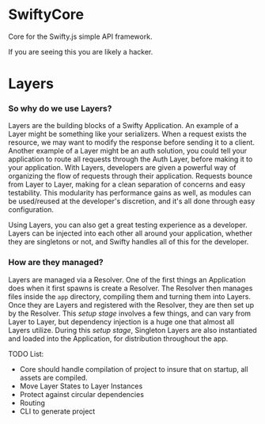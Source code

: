 # SwiftyCore

Core for the Swifty.js simple API framework.

If you are seeing this you are likely a hacker.


# Layers

### So why do we use Layers?

Layers are the building blocks of a Swifty Application. An example of a Layer might be something like your serializers. When a request exists the resource, we may want to modify the response before sending it to a client. Another example of a Layer might be an auth solution, you could tell your application to route all requests through the Auth Layer, before making it to your application. With Layers, developers are given a powerful way of organizing the flow of requests through their application. Requests bounce from Layer to Layer, making for a clean separation of concerns and easy testability. This modularity has performance gains as well, as modules can be used/reused at the developer's discretion, and it's all done through easy configuration.

Using Layers, you can also get a great testing experience as a developer. Layers can be injected into each other all around your application, whether they are singletons or not, and Swifty handles all of this for the developer.

### How are they managed?

Layers are managed via a Resolver. One of the first things an Application does when it first spawns is create a Resolver. The Resolver then manages files inside the `app` directory, compiling them and turning them into Layers. Once they are Layers and registered with the Resolver, they are then set up by the Resolver. This *setup stage* involves a few things, and can vary from Layer to Layer, but dependency injection is a huge one that almost all Layers utilize. During this *setup stage*, Singleton Layers are also instantiated and loaded into the Application, for distribution throughout the app.

TODO List:
- Core should handle compilation of project to insure that on startup, all assets are compiled.
- Move Layer States to Layer Instances
- Protect against circular dependencies
- Routing
- CLI to generate project
